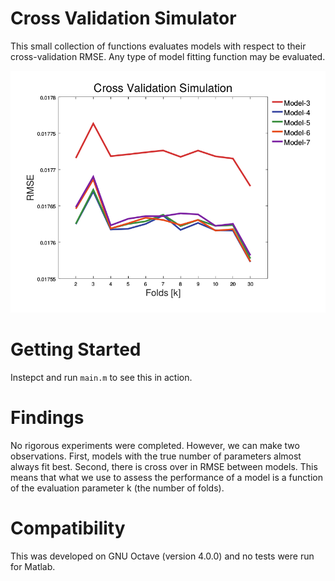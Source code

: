 # Cross Validation Simulator

This small collection of functions evaluates models with respect to their
cross-validation RMSE. Any type of model fitting function may be evaluated.

![Preview](/cross-val-sim.png?raw=true)


# Getting Started

Instepct and run `main.m` to see this in action.

# Findings

No rigorous experiments were completed. However, we can make two 
observations.
First, models with the true number of parameters almost always fit best. 
Second, there is cross over in RMSE between models. This means that what we 
use to assess the performance of a model is a function of the evaluation 
parameter k (the number of folds).

# Compatibility

This was developed on GNU Octave (version 4.0.0) and no tests were run for 
Matlab.
